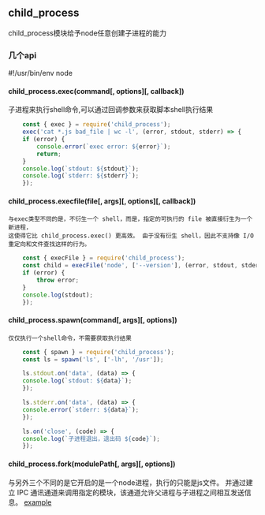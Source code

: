 ## child_process
child_process模块给予node任意创建子进程的能力

### 几个api
#!/usr/bin/env node

#### child_process.exec(command[, options][, callback])
   子进程来执行shell命令,可以通过回调参数来获取脚本shell执行结果
```js
    const { exec } = require('child_process');
    exec('cat *.js bad_file | wc -l', (error, stdout, stderr) => {
    if (error) {
        console.error(`exec error: ${error}`);
        return;
    }
    console.log(`stdout: ${stdout}`);
    console.log(`stderr: ${stderr}`);
    });
```   
#### child_process.execfile(file[, args][, options][, callback])
    与exec类型不同的是，不衍生一个 shell，而是，指定的可执行的 file 被直接衍生为一个新进程，
    这使得它比 child_process.exec() 更高效。 由于没有衍生 shell，因此不支持像 I/O 重定向和文件查找这样的行为。
```js
    const { execFile } = require('child_process');
    const child = execFile('node', ['--version'], (error, stdout, stderr) => {
    if (error) {
        throw error;
    }
    console.log(stdout);
    });
```

#### child_process.spawn(command[, args][, options])
    仅仅执行一个shell命令，不需要获取执行结果
```js
    const { spawn } = require('child_process');
    const ls = spawn('ls', ['-lh', '/usr']);

    ls.stdout.on('data', (data) => {
    console.log(`stdout: ${data}`);
    });

    ls.stderr.on('data', (data) => {
    console.error(`stderr: ${data}`);
    });

    ls.on('close', (code) => {
    console.log(`子进程退出，退出码 ${code}`);
    });
```    
#### child_process.fork(modulePath[, args][, options])   
与另外三个不同的是它开启的是一个node进程，执行的只能是js文件。
并通过建立 IPC 通讯通道来调用指定的模块，该通道允许父进程与子进程之间相互发送信息。
[example](../test/fork.js)